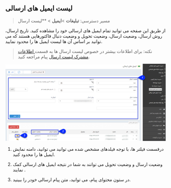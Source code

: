 ﻿## لیست ایمیل ‌های ارسالی

> مسیر دسترسی:  **تبلیغات** >**ایمیل** > **لیست ارسال

 از طریق این صفحه می توانید  تمام ایمیل های ارسالی خود را مشاهده کنید. تاریخ ارسال، روش ارسال، وضعیت ارسال، وضعیت تحویل و وضعیت دنبال فاکتورهایی هستند که می توانید بر اساس آن ها لیست ایمیل ها را محدود نمایید.

> نکته: برای اطلاعات بیشتر در خصوص لیست ارسال ها به قسمت<a href="file%3A%2F%2F%2FC%3A%5CUsers%5CH.abasi%5CDesktop%5Chelp%5Cmd%20help%5C%D8%AA%D8%A8%D9%84%DB%8C%D8%BA%D8%A7%D8%AA%5Cmoshtarak-abzar%5Cmoshtarak-abzar.md" target="_blank"> اطلاعات مشترک لیست ارسال</a> پیام مراجعه کنید.

![](advertising-sendingmaillist.png)

1. درقسمت فیلتر ها، با توجه فیلدهای مشخص شده می توانید می توانید، دامنه نمایش ایمیل ها را محدود کنید.

2. وضعیت ارسال و وضعیت تحویل می توانند به شما در نتیجه ایمیل های ارسالی کمک نمایند .

3. در ستون محتوای پیام، می توانید، متن پیام ارسالی خودر را ببینید.



